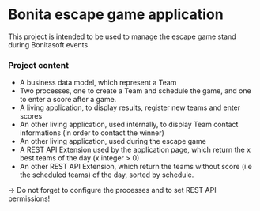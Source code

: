 # Bonita escape game application

This project is intended to be used to manage the escape game stand during Bonitasoft events


### Project content

* A business data model, which represent a Team
* Two processes, one to create a Team and schedule the game, and one to enter a score after a game.
* A living application, to display results, register new teams and enter scores
* An other living application, used internally, to display Team contact informations (in order to contact the winner)
* An other living application, used during the escape game
* A REST API Extension used by the application page, which return the x best teams of the day (x integer > 0)
* An other REST API Extension, which return the teams without score (i.e the scheduled teams) of the day, sorted by schedule.

-> Do not forget to configure the processes and to set REST API permissions!
